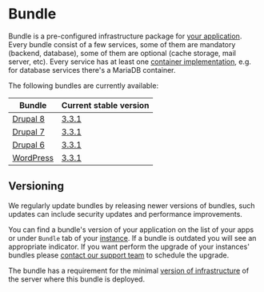 # Bundle

Bundle is a pre-configured infrastructure package for [your application](../../apps/README.md). Every bundle consist of a few services, some of them are mandatory (backend, database), some of them are optional (cache storage, mail server, etc). Every service has at least one [container implementation](../containers/README.md), e.g. for database services there's a MariaDB container. 

The following bundles are currently available:

| Bundle | Current stable version |
| --------- | ----------------------------------- |
| [Drupal 8](drupal8.md)    | <a href="drupal8.html#331">3.3.1</a>   |
| [Drupal 7](drupal7.md)    | <a href="drupal7.html#331">3.3.1</a>   |
| [Drupal 6](drupal6.md)    | <a href="drupal6.html#331">3.3.1</a>   |
| [WordPress](wordpress.md) | <a href="wordpress.html#331">3.3.1</a> |

## Versioning

We regularly update bundles by releasing newer versions of bundles, such updates can include security updates and performance improvements.

You can find a bundle's version of your application on the list of your apps or under `Bundle` tab of your [instance](../../apps/instances.md). If a bundle is outdated you will see an appropriate indicator. If you want perform the upgrade of your instances' bundles please [contact our support team](../../product/support.md) to schedule the upgrade.
 
The bundle has a requirement for the minimal [version of infrastructure](../versioning.md) of the server where this bundle is deployed.
